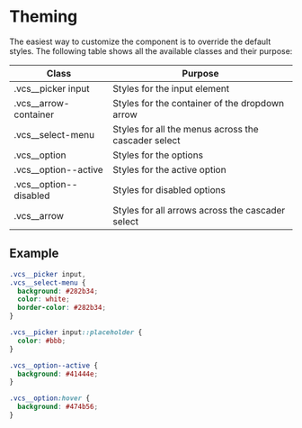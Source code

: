 # Theming

The easiest way to customize the component is to override the default styles. The following table shows all the available classes and their purpose:

| Class                  | Purpose                                              |
|------------------------|------------------------------------------------------|
| .vcs__picker input     | Styles for the input element                         |
| .vcs__arrow-container  | Styles for the container of the dropdown arrow       |
| .vcs__select-menu      | Styles for all the menus across the cascader select  |
| .vcs__option           | Styles for the options                               |
| .vcs__option--active   | Styles for the active option                         |
| .vcs__option--disabled | Styles for disabled options                          |
| .vcs__arrow            | Styles for all arrows across the cascader select     |

## Example

```css
.vcs__picker input,
.vcs__select-menu {
  background: #282b34;
  color: white;
  border-color: #282b34;
}

.vcs__picker input::placeholder {
  color: #bbb;
}

.vcs__option--active {
  background: #41444e;
}

.vcs__option:hover {
  background: #474b56;
}
```

<VCSTheming />